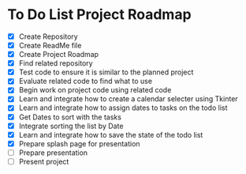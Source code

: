# **To Do List Project Roadmap**
- [x] Create Repository
- [x] Create ReadMe file
- [x] Create Project Roadmap
- [x] Find related repository
- [x] Test code to ensure it is similar to the planned project
- [x] Evaluate related code to find what to use
- [x] Begin work on project code using related code
- [x] Learn and integrate how to create a calendar selecter using Tkinter
- [x] Learn and integrate how to assign dates to tasks on the todo list
- [x] Get Dates to sort with the tasks
- [x] Integrate sorting the list by Date
- [x] Learn and integrate how to save the state of the todo list
- [x] Prepare splash page for presentation
- [ ] Prepare presentation
- [ ] Present project
